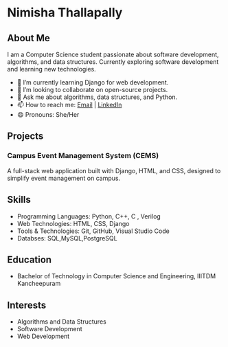 # Nimisha Thallapally

## About Me
I am a Computer Science student passionate about software development, algorithms, and data structures. Currently exploring software development and learning new technologies.

- 🌱 I’m currently learning Django for web development.
- 👯 I’m looking to collaborate on open-source projects.
- 💬 Ask me about algorithms, data structures, and Python.
- 📫 How to reach me: [Email](mailto:nimishathallapally@gmail.com) | [LinkedIn](linkedin.com/in/nimisha-thallapally-b156a1261)
- 😄 Pronouns: She/Her

## Projects
### Campus Event Management System (CEMS)
A full-stack web application built with Django, HTML, and CSS, designed to simplify event management on campus.
<!--
### Personal Portfolio Website
A responsive portfolio website showcasing my projects, skills, and experience.
-->

## Skills
- Programming Languages: Python, C++, C , Verilog
- Web Technologies: HTML, CSS, Django
- Tools & Technologies: Git, GitHub, Visual Studio Code
- Databses: SQL,MySQL,PostgreSQL

## Education
- Bachelor of Technology in Computer Science and Engineering, IIITDM Kancheepuram

## Interests
- Algorithms and Data Structures
- Software Development
- Web Development
